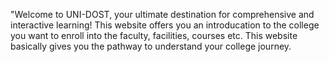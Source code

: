"Welcome to UNI-DOST, your ultimate destination for comprehensive and interactive learning! This website offers you an introducation to the college you want to enroll into the faculty, facilities, courses etc. This website basically gives you the pathway to understand your college journey.
